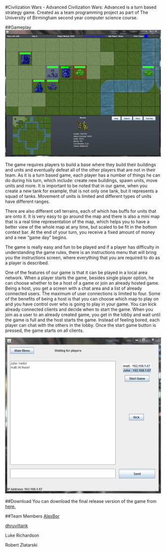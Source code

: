 #Civilization Wars - Advanced
Civilization Wars: Advanced is a turn based strategy game. Created as a team programming project as part of The University of Birmingham second year computer science course.


##Gameplay
![alt text](https://raw.githubusercontent.com/Mattie432/Civilization-Wars-Advanced/master/project-report/Screenshots/gameplay-large.png?token=3811007__eyJzY29wZSI6IlJhd0Jsb2I6TWF0dGllNDMyL0NpdmlsaXphdGlvbi1XYXJzLUFkdmFuY2VkL21hc3Rlci9wcm9qZWN0LXJlcG9ydC9TY3JlZW5zaG90cy9nYW1lcGxheS1sYXJnZS5wbmciLCJleHBpcmVzIjoxNDA0NzM2MzQxfQ%3D%3D--e23fabc47c4dadb567f2e4490afabeedc9932164 "Gameplay image (large)")

The game requires players to build a base where they build their buildings and units and eventually defeat all of the other players that are not in their team. As it is a turn based game, each player has a number of things he can do during his turn, which include: create new buildings, spawn units, move units and more. It is important to be noted that in our game, when you create a new tank for example, that is not only one tank, but it represents a squad of tanks. Movement of units is limited and different types of units have different ranges.

There are also different cell terrains, each of which has buffs for units that are onto it. It is very easy to go around the map and there is also a mini map that is a real time representation of the map, which helps you to have a better view of the whole map at any time, but scaled to be fit in the bottom context bar. At the end of your turn, you receive a fixed amount of money and a new “game day” begins.

The game is really easy and fun to be played and if a player has difficulty in understanding the game rules, there is an instructions menu that will bring you the instructions screen, where everything that you are required to do as a player is described.

One of the features of our game is that it can be played in a local area network. When a player starts the game, besides single player option, he can choose whether to be a host of a game or join an already hosted game. Being a host, you get a screen with a chat area and a list of already connected users. The maximum of user connections is limited to four. Some of the benefits of being a host is that you can choose which map to play on and you have control over who is going to play in your game. You can kick already connected clients and decide when to start the game.
 When you join as a user to an already created game, you get in the lobby and wait until the game is full and the host starts the game. Instead of feeling bored, each player can chat with the others in the lobby. Once the start game button is pressed, the game starts on all clients.
 
![alt text](https://raw.githubusercontent.com/Mattie432/Civilization-Wars-Advanced/master/project-report/Screenshots/multiplayerMenu.png?token=3811007__eyJzY29wZSI6IlJhd0Jsb2I6TWF0dGllNDMyL0NpdmlsaXphdGlvbi1XYXJzLUFkdmFuY2VkL21hc3Rlci9wcm9qZWN0LXJlcG9ydC9TY3JlZW5zaG90cy9tdWx0aXBsYXllck1lbnUucG5nIiwiZXhwaXJlcyI6MTQwNDczNjcyM30%3D--b7b49953ced729f47a98e318ac99ee946e75ca37 "Multiplayer Menu")

##Download
You can download the final release version of the game from [here.](https://github.com/Mattie432/Civilization-Wars-Advanced/releases "Download the game")

##Team Members
[AlexBor](https://github.com/alexbor "View Profile")

[dhruviltank](https://github.com/dhruviltank "View Profile")

Luke Richardson

Robert Zlatarski
